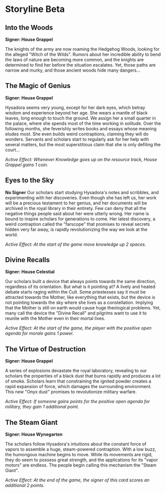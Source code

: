 # Storyline Beta

## Into the Woods

**Signer: House Grappel**

The knights of the army are now roaming the Hedgehog Woods, looking for the alleged "Witch of the Wilds". Rumors about her incredible ability to bend the laws of nature are becoming more common, and the knights are determined to find her before the situation escalates. Yet, those paths are narrow and murky, and those ancient woods hide many dangers...

## The Magic of Genius

**Signer: House Grappel**

Hysadora seems very young, except for her dark eyes, which betray wisdom and experience beyond her age. She wears a mantle of black leaves, long enough to touch the ground. We assign her a small quarter in the palace, where she spends most of the time working in solitude. Over the following months, she feverishly writes books and essays whose meaning eludes most. She even builds weird contraptions, claiming they will do wonders. Servants and scholars start to regularly ask for her help with several matters, but the most superstitious claim that she is only defiling the court…

_Active Effect: Whenever Knowledge goes up on the resource track, House Grappel gains 1 coin._

## Eyes to the Sky

**No Signer**
Our scholars start studying Hysadora's notes and scribbles, and experimenting with her discoveries. Even though she has left us, her work will be a precious testament to her genius, and her documents will be archived in the royal library in their entirety. Few can deny that all the negative things people said about her were utterly wrong. Her name is bound to inspire scholars for generations to come. Her latest discovery, a weird contraption called the "farscope" that promises to reveal secrets hidden very far away, is rapidly revolutionizing the way we look at the world.

_Active Effect: At the start of the game move knowledge up 2 spaces._

## Divine Recalls

**Signer: House Celestial**

Our scholars built a device that always points towards the same direction, regardless of its orientation. But what is it pointing at? A lively and heated debate starts raging within the Cult. Some priestesses say it must be attracted towards the Mother, like everything that exists, but the device is not pointing towards the sky where she lives as a constellation. Implying that the Mother is still on earth would cause huge theological problems. Yet, many call the device the "Divine Recall" and pilgrims want to use it to reunite with the Mother even in their mortal lives.

_Active Effect: At the start of the game, the player with the positive open agenda for morale gains 1 power._

## The Virtue of Destruction

**Signer: House Grappel**

A series of explosions devastate the royal laboratory, revealing to our scholars the properties of a black dust that burns rapidly and produces a lot of smoke. Scholars learn that constraining the ignited powder creates a rapid expansion of force, which damages the surrounding environment. This new "Onyx dust" promises to revolutionize military warfare.

_Active Effect: If someone gains points for the positive open agenda for military, they gain 1 additional point._

## The Steam Giant

**Signer: House Wynegarten**

The scholars follow Hysadora's intuitions about the constant force of vapors to assemble a huge, steam-powered contraption. With a low buzz, the humongous machine begins to move. While its movements are rigid, they do seem to possess great strength, and the applications for its "vapor motors" are endless. The people begin calling this mechanism the "Steam Giant".

_Active Effect: At the end of the game, the signer of this card scores an additional 2 points._
